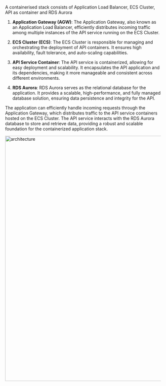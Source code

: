 A containerised stack consists of Application Load Balancer, ECS Cluster, API as container and RDS Aurora

1. **Application Gateway (AGW)**: The Application Gateway, also known as an Application Load Balancer, efficiently distributes incoming traffic among multiple instances of the API service running on the ECS Cluster.

2. **ECS Cluster (ECS)**: The ECS Cluster is responsible for managing and orchestrating the deployment of API containers. It ensures high availability, fault tolerance, and auto-scaling capabilities.

3. **API Service Container**: The API service is containerized, allowing for easy deployment and scalability. It encapsulates the API application and its dependencies, making it more manageable and consistent across different environments.

4. **RDS Aurora**: RDS Aurora serves as the relational database for the application. It provides a scalable, high-performance, and fully managed database solution, ensuring data persistence and integrity for the API.

The application can efficiently handle incoming requests through the Application Gateway, which distributes traffic to the API service containers hosted on the ECS Cluster. The API service interacts with the RDS Aurora database to store and retrieve data, providing a robust and scalable foundation for the containerized application stack.

<img width="792" alt="architecture" src="https://github.com/usman-akram-dev/aws-containers-example/assets/7351877/3b11cae6-5261-4ff1-9537-badd9824ade9">
